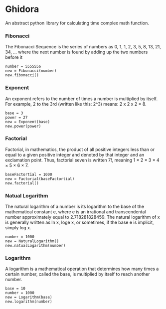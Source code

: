 # Ghidora
An abstract python library for calculating time complex math function.

### Fibonacci
The Fibonacci Sequence is the series of numbers as 0, 1, 1, 2, 3, 5, 8, 13, 21, 34, ... where the next number is found by adding up the two numbers before it
```
number = 5555556
new = Fibonacci(number)
new.fibonacci()
```


### Exponent
An exponent refers to the number of times a number is multiplied by itself. For example, 2 to the 3rd (written like this: 2^3) means: 2 x 2 x 2 = 8.
```
base = 3
power = 27
new = Exponent(base)
new.power(power)
```


### Factorial
Factorial, in mathematics, the product of all positive integers less than or equal to a given positive integer and denoted by that integer and an exclamation point. Thus, factorial seven is written 7!, meaning 1 × 2 × 3 × 4 × 5 × 6 × 7.
```
baseFactortial = 1000
new = Factorial(baseFactortial)
new.factorial()
```


### Natual Logarithm
The natural logarithm of a number is its logarithm to the base of the mathematical constant e, where e is an irrational and transcendental number approximately equal to 2.718281828459. The natural logarithm of x is generally written as ln x, loge x, or sometimes, if the base e is implicit, simply log x.
```
number = 1000
new = NaturalLogarithm()
new.natualLogarithm(number)
```


### Logarithm
A logarithm is a mathematical operation that determines how many times a certain number, called the base, is multiplied by itself to reach another number.
```
base = 10
number = 1000
new = Logarithm(base)
new.logarithm(number)
```
